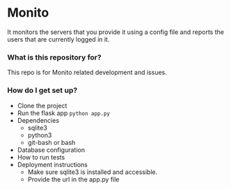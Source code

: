 # Monito #

It monitors the servers that you provide it using a config file and reports the users that are currently logged in it.

### What is this repository for? ###

This repo is for Monito related development and issues.

### How do I get set up? ###

* Clone the project
* Run the flask app 
	`python app.py`
* Dependencies
	* sqlite3
	* python3
	* git-bash or bash
* Database configuration
* How to run tests
* Deployment instructions
	* Make sure sqlite3 is installed and accessible.
	* Provide the url in the app.py file
